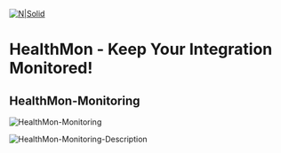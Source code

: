 [![N|Solid](http://www.rockit.consulting/images/logo-fixed.png)](http://www.rockit.consulting)

# HealthMon - Keep Your Integration Monitored!

## HealthMon-Monitoring
![HealthMon-Monitoring](https://github.com/rockitconsulting/integration-platform/tree/master/IIB-HealthMon/IIB-HealthMon/docs/img/HealthMon-Monitoring.PNG?raw=true)

![HealthMon-Monitoring-Description](https://github.com/rockitconsulting/integration-platform/tree/master/IIB-HealthMon/IIB-HealthMon/docs/img/HealthMon-Monitoring-Description.PNG?raw=true)


